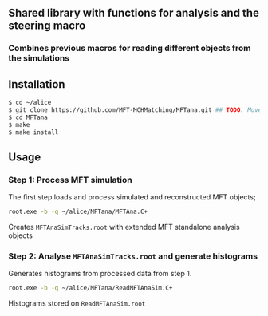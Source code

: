 ## Shared library with functions for analysis and the steering macro

### Combines previous macros for reading different objects from the simulations

## Installation

```bash
$ cd ~/alice
$ git clone https://github.com/MFT-MCHMatching/MFTana.git ## TODO: Move library to a clean repository on https://github.com/MFT-MCHMatching
$ cd MFTana
$ make
$ make install
```

## Usage

### Step 1: Process MFT simulation 
The first step loads and process simulated and reconstructed MFT objects;  
```bash
root.exe -b -q ~/alice/MFTana/MFTAna.C+
```
Creates `MFTAnaSimTracks.root` with extended MFT standalone analysis objects

### Step 2: Analyse `MFTAnaSimTracks.root` and generate histograms
Generates histograms from processed data from step 1.
```bash
root.exe -b -q ~/alice/MFTana/ReadMFTAnaSim.C+
```
Histograms stored on `ReadMFTAnaSim.root`